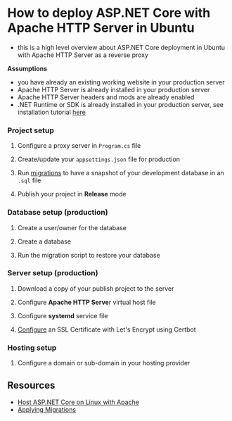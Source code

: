 # How to deploy ASP.NET Core with Apache HTTP Server in Ubuntu
- this is a high level overview about ASP.NET Core deployment in Ubuntu with Apache HTTP Server as a reverse proxy

**Assumptions**

- you have already an existing working website in your production server
- Apache HTTP Server is already installed in your production server
- Apache HTTP Server headers and mods are already enabled
- .NET Runtime or SDK is already installed in your production server, see installation tutorial [here]((https://learn.microsoft.com/en-us/dotnet/core/install/linux-ubuntu))


### Project setup

1. Configure a proxy server in `Program.cs` file

2. Create/update your `appsettings.json` file for production

3. Run [migrations](https://learn.microsoft.com/en-us/ef/core/managing-schemas/migrations/applying?tabs=vs) to have a snapshot of your development database in an `.sql` file

4. Publish your project in **Release** mode

### Database setup (production)

1. Create a user/owner for the database

2. Create a database

3. Run the migration script to restore your database

### Server setup (production)

1. Download a copy of your publish project to the server

2. Configure **Apache HTTP Serve**r virtual host file

3. Configure **systemd** service file

4. [Configure](https://github.com/jerobado/Study/blob/main/Let's%20Encrypt/How%20to%20setup%20Apache%20with%20Let's%20Encrypt%20on%20Ubuntu.md) an SSL Certificate with Let's Encrypt using Certbot

### Hosting setup

1. Configure a domain or sub-domain in your hosting provider

## Resources
- [Host ASP.NET Core on Linux with Apache](https://learn.microsoft.com/en-us/aspnet/core/host-and-deploy/linux-apache?view=aspnetcore-6.0)
- [Applying Migrations](https://learn.microsoft.com/en-us/ef/core/managing-schemas/migrations/applying?tabs=vs)
